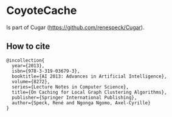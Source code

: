 CoyoteCache
===========
Is part of Cugar (https://github.com/renespeck/Cugar).

## How to cite
```Tex
@incollection{
  year={2013},
  isbn={978-3-319-03679-3},
  booktitle={AI 2013: Advances in Artificial Intelligence},
  volume={8272},
  series={Lecture Notes in Computer Science},
  title={On Caching for Local Graph Clustering Algorithms},
  publisher={Springer International Publishing},
  author={Speck, René and Ngonga Ngomo, Axel-Cyrille}
}
```

